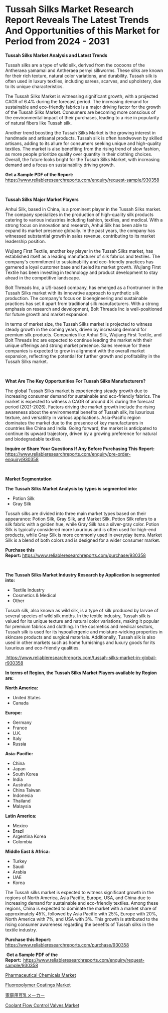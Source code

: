 <p><h1>Tussah Silks Market Research Report Reveals The Latest Trends And Opportunities of this Market for Period from 2024 - 2031</h1></p><p><strong>Tussah Silks Market Analysis and Latest Trends</strong></p>
<p><p>Tussah silks are a type of wild silk, derived from the cocoons of the Antheraea yamamai and Antheraea pernyi silkworms. These silks are known for their rich texture, natural color variations, and durability. Tussah silk is often used in luxury textiles, including sarees, scarves, and upholstery, due to its unique characteristics.</p><p>The Tussah Silks Market is witnessing significant growth, with a projected CAGR of 6.4% during the forecast period. The increasing demand for sustainable and eco-friendly fabrics is a major driving factor for the growth of the Tussah Silks Market. Consumers are becoming more conscious of the environmental impact of their purchases, leading to a rise in popularity of natural fibers like Tussah silk.</p><p>Another trend boosting the Tussah Silks Market is the growing interest in handmade and artisanal products. Tussah silk is often handwoven by skilled artisans, adding to its allure for consumers seeking unique and high-quality textiles. The market is also benefiting from the rising trend of slow fashion, as more people prioritize quality over quantity in their clothing choices. Overall, the future looks bright for the Tussah Silks Market, with increasing demand and a focus on sustainability driving growth.</p></p>
<p><strong>Get a Sample PDF of the Report:&nbsp;</strong> <a href="https://www.reliableresearchreports.com/enquiry/request-sample/930358">https://www.reliableresearchreports.com/enquiry/request-sample/930358</a></p>
<p>&nbsp;</p>
<p><strong>Tussah Silks Major Market Players</strong></p>
<p><p>Anhui Silk, based in China, is a prominent player in the Tussah Silks market. The company specializes in the production of high-quality silk products catering to various industries including fashion, textiles, and medical. With a strong focus on innovation and research, Anhui Silk has been able to expand its market presence globally. In the past years, the company has witnessed substantial growth in sales revenue, contributing to its market leadership position.</p><p>Wujiang First Textile, another key player in the Tussah Silks market, has established itself as a leading manufacturer of silk fabrics and textiles. The company's commitment to sustainability and eco-friendly practices has garnered a loyal customer base and fueled its market growth. Wujiang First Textile has been investing in technology and product development to stay ahead in the competitive landscape.</p><p>Bolt Threads Inc, a US-based company, has emerged as a frontrunner in the Tussah Silks market with its innovative approach to synthetic silk production. The company's focus on bioengineering and sustainable practices has set it apart from traditional silk manufacturers. With a strong emphasis on research and development, Bolt Threads Inc is well-positioned for future growth and market expansion.</p><p>In terms of market size, the Tussah Silks market is projected to witness steady growth in the coming years, driven by increasing demand for premium silk products. Companies like Anhui Silk, Wujiang First Textile, and Bolt Threads Inc are expected to continue leading the market with their unique offerings and strong market presence. Sales revenue for these companies is expected to grow in alignment with the overall market expansion, reflecting the potential for further growth and profitability in the Tussah Silks market.</p></p>
<p>&nbsp;</p>
<p><strong>What Are The Key Opportunities For Tussah Silks Manufacturers?</strong></p>
<p><p>The global Tussah Silks market is experiencing steady growth due to increasing consumer demand for sustainable and eco-friendly fabrics. The market is expected to witness a CAGR of around 4% during the forecast period (2021-2026). Factors driving the market growth include the rising awareness about the environmental benefits of Tussah silk, its luxurious texture, and versatility in various applications. Asia-Pacific region dominates the market due to the presence of key manufacturers in countries like China and India. Going forward, the market is anticipated to continue its upward trajectory, driven by a growing preference for natural and biodegradable textiles.</p></p>
<p><strong>Inquire or Share Your Questions If Any Before Purchasing This Report:</strong> <a href="https://www.reliableresearchreports.com/enquiry/pre-order-enquiry/930358">https://www.reliableresearchreports.com/enquiry/pre-order-enquiry/930358</a></p>
<p>&nbsp;</p>
<p><strong>Market Segmentation</strong></p>
<p><strong>The Tussah Silks Market Analysis by types is segmented into:</strong></p>
<p><ul><li>Potion Silk</li><li>Gray Silk</li></ul></p>
<p><p>Tussah silks are divided into three main market types based on their appearance: Potion Silk, Gray Silk, and Market Silk. Potion Silk refers to a silk fabric with a golden hue, while Gray Silk has a silver-gray color. Potion Silk is typically considered more luxurious and is often used for high-end products, while Gray Silk is more commonly used in everyday items. Market Silk is a blend of both colors and is designed for a wider consumer market.</p></p>
<p><strong>Purchase this Report:&nbsp;</strong><a href="https://www.reliableresearchreports.com/purchase/930358">https://www.reliableresearchreports.com/purchase/930358</a></p>
<p>&nbsp;</p>
<p><strong>The Tussah Silks Market Industry Research by Application is segmented into:</strong></p>
<p><ul><li>Textile Industry</li><li>Cosmetics & Medical</li><li>Other</li></ul></p>
<p><p>Tussah silk, also known as wild silk, is a type of silk produced by larvae of several species of wild silk moths. In the textile industry, Tussah silk is valued for its unique texture and natural color variations, making it popular for premium fabrics and clothing. In the cosmetics and medical sectors, Tussah silk is used for its hypoallergenic and moisture-wicking properties in skincare products and surgical materials. Additionally, Tussah silk is also used in other markets such as home furnishings and luxury goods for its luxurious and eco-friendly qualities.</p></p>
<p><a href="https://www.reliableresearchreports.com/tussah-silks-market-in-global-r930358">&nbsp;https://www.reliableresearchreports.com/tussah-silks-market-in-global-r930358</a></p>
<p><strong>In terms of Region, the Tussah Silks Market Players available by Region are:</strong></p>
<p>
    <p> <strong> North America: </strong>
        <ul>
            <li>United States</li>
            <li>Canada</li>
        </ul>
        </p> 
    <p> <strong> Europe: </strong>
        <ul>
            <li>Germany</li>
            <li>France</li>
            <li>U.K.</li>
            <li>Italy</li>
            <li>Russia</li>
        </ul>
        </p> 
    <p> <strong> Asia-Pacific: </strong>
        <ul>
            <li>China</li>
            <li>Japan</li>
            <li>South Korea</li>
            <li>India</li>
            <li>Australia</li>
            <li>China Taiwan</li>
            <li>Indonesia</li>
            <li>Thailand</li>
            <li>Malaysia</li>
        </ul>
        </p> 
    <p> <strong> Latin America: </strong>
        <ul>
            <li>Mexico</li>
            <li>Brazil</li>
            <li>Argentina Korea</li>
            <li>Colombia</li>
        </ul>
        </p> 
    <p> <strong> Middle East & Africa: </strong>
        <ul>
            <li>Turkey</li>
            <li>Saudi</li>
            <li>Arabia</li>
            <li>UAE</li>
            <li>Korea</li>
        </ul>
    </p>
    </p>
<p><p>The Tussah silks market is expected to witness significant growth in the regions of North America, Asia Pacific, Europe, USA, and China due to increasing demand for sustainable and eco-friendly textiles. Among these regions, China is expected to dominate the market with a market share of approximately 45%, followed by Asia Pacific with 25%, Europe with 20%, North America with 7%, and USA with 3%. This growth is attributed to the rising consumer awareness regarding the benefits of Tussah silks in the textile industry.</p></p>
<p><strong>Purchase this Report: </strong><a href="https://www.reliableresearchreports.com/purchase/930358">https://www.reliableresearchreports.com/purchase/930358</a></p>
<p>&nbsp;<strong>Get a Sample PDF of the Report:&nbsp;&nbsp;</strong><a href="https://www.reliableresearchreports.com/enquiry/request-sample/930358">https://www.reliableresearchreports.com/enquiry/request-sample/930358</a></p>
<p><strong></strong></p>
<p><p><a href="https://medium.com/@bethelokon998/pharmaceutical-chemicals-market-share-size-trends-industry-analysis-report-by-type-by-end-use-9432c54026ce">Pharmaceutical Chemicals Market</a></p><p><a href="https://issuu.com/reportprime-2/docs/fluoropolymer-coatings-market-size-_54c4dda01837af">Fluoropolymer Coatings Market</a></p><p><a href="https://github.com/mohamedbakry57/Market-Research-Report-List-5/blob/main/802543887317.md">家庭用豆乳メーカー</a></p><p><a href="https://issuu.com/reportprime-2/docs/coolant-flow-control-valves-market-_b1af2e7ad6579f">Coolant Flow Control Valves Market</a></p></p>